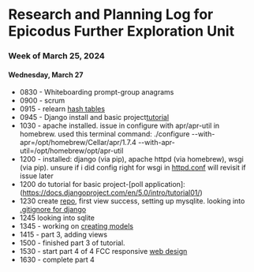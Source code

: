 # Research and Planning Log for Epicodus Further Exploration Unit
### Week of March 25, 2024

#### Wednesday, March 27

* 0830 - Whiteboarding prompt-group anagrams
* 0900 - scrum
* 0915 - relearn [hash tables](https://full-time.learnhowtoprogram.com/capstone/capstone-week-1/introduction-to-hash-tables#hashes)
* 0945 - Django install and basic project[tutorial](https://docs.djangoproject.com/en/5.0/intro/tutorial01/)
* 1030 - apache installed. issue in configure with apr/apr-util in homebrew. used this terminal command: ./configure --with-apr=/opt/homebrew/Cellar/apr/1.7.4 --with-apr-util=/opt/homebrew/opt/apr-util
* 1200 - installed: django (via pip), apache httpd (via homebrew), wsgi (via pip). unsure if i did config right for wsgi in [httpd.conf](https://docs.djangoproject.com/en/5.0/howto/deployment/wsgi/modwsgi/)
will revisit if issue later
* 1200 do tutorial for basic project-[poll application]: (https://docs.djangoproject.com/en/5.0/intro/tutorial01/)
* 1230 create [repo](https://github.com/kimmykokonut/polls), first view success, setting up mysqlite. looking into [.gitignore for django](https://djangowaves.com/tips-tricks/gitignore-for-a-django-project/)
* 1245 looking into sqlite
* 1345 - working on [creating models](https://docs.djangoproject.com/en/5.0/intro/tutorial02/)
* 1415 - part 3, adding views
* 1500 - finished part 3 of tutorial.
* 1530 - start part 4 of 4 FCC responsive [web design](https://www.freecodecamp.org/learn/2022/responsive-web-design/)
* 1630 - complete part 4